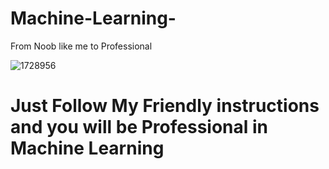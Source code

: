 # Machine-Learning-
From Noob like me to Professional

![1728956](https://user-images.githubusercontent.com/56548231/84780517-4b1fff00-b003-11ea-8c6a-07d7ccf0e057.jpg)

# Just Follow My Friendly instructions and you will be Professional in Machine Learning
